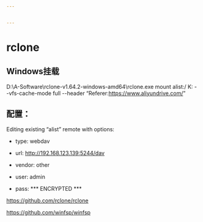 ```yaml
---


---
```


<h1 id="rclone">rclone</h1>
<h2 id="windows挂载">Windows挂载</h2>
<p>D:\A-Software\rclone-v1.64.2-windows-amd64\rclone.exe mount alist:/ K: --vfs-cache-mode full  --header “Referer:<a href="https://www.aliyundrive.com/">https://www.aliyundrive.com/</a>”</p>
<h2 id="配置：">配置：</h2>
<p>Editing existing “alist” remote with options:</p>
<ul>
<li>
<p>type: webdav</p>
</li>
<li>
<p>url: <a href="http://192.168.123.139:5244/dav">http://192.168.123.139:5244/dav</a></p>
</li>
<li>
<p>vendor: other</p>
</li>
<li>
<p>user: admin</p>
</li>
<li>
<p>pass: *** ENCRYPTED ***</p>
</li>
</ul>
<p><a href="https://github.com/rclone/rclone">https://github.com/rclone/rclone</a></p>
<p><a href="https://github.com/winfsp/winfsp">https://github.com/winfsp/winfsp</a></p>

